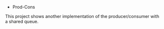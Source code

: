 * Prod-Cons

This project shows another implementation of the producer/consumer 
with a shared queue.